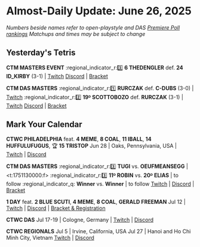 # Almost-Daily Update: June 26, 2025
*Numbers beside names refer to open-playstyle and DAS [Premiere Poll rankings](https://premierepoll.wordpress.com/)*
*Matchups and times may be subject to change*

## Yesterday's Tetris
**CTM MASTERS EVENT**
:regional_indicator_r::three:  **6 THEDENGLER** def. **24 ID_KIRBY** (3-1)  |  [Twitch](https://www.twitch.tv/videos/2495963174?t=00h21m09s)
[Discord](https://go.ctm.gg/discord)  |  [Bracket](https://go.ctm.gg/event/ctm-june-2025/masters-event/)

**CTM DAS MASTERS**
:regional_indicator_r::one:  **RURCZAK** def. **C-DUBS** (3-0)  |  [Twitch](https://www.twitch.tv/videos/2495868407?t=00h22m59s)
:regional_indicator_r::two:  **19ᴰ SCOTTOBOZO** def. **RURCZAK** (3-1)  |  [Twitch](https://www.twitch.tv/videos/2495868407?t=00h55m13s)
[Discord](https://go.ctm.gg/discord)  |  [Bracket](https://go.ctm.gg/event/ctm-das-masters-june-2025/das-masters/)

## Mark Your Calendar
**CTWC PHILADELPHIA**
feat. **4 MEME**, **8 COAL**, **11 IBALL**, **14 HUFFULUFUGUS**, :trophy: **15 TRISTOP**
Jun 28  |  Oaks, Pennsylvania, USA  |  [Twitch](https://www.twitch.tv/classictetris)  |  [Discord](https://tinyurl.com/ctwcdiscord)

**CTM DAS MASTERS**
:regional_indicator_r::three:  **TUGI** vs. **OEUFMEANSEGG**  |  <t:1751130000:f>
:regional_indicator_r::three:  **11ᴰ ROBIN** vs. **20ᴰ ELIAS**  |  to follow
:regional_indicator_q:  **Winner** vs. **Winner**  |  to follow
[Twitch](https://twitch.tv/monthlytetris)  |  [Discord](https://go.ctm.gg/discord)  |  [Bracket](https://go.ctm.gg/event/ctm-das-masters-june-2025/das-masters/)

**1 DAY**
feat. **2 BLUE SCUTI**, **4 MEME**, **8 COAL**, **GERALD FREEMAN**
Jul 12  |  [Twitch](https://twitch.tv/pumpyheart)  |  [Discord](https://discord.gg/MPKaJAZ9YE)  |  [Bracket & Registration](https://start.gg/1-day)

**CTWC DAS**
Jul 17-19  |  Cologne, Germany  |  [Twitch](https://www.twitch.tv/classictetris)  |  [Discord](https://tinyurl.com/ctwcdiscord)

**CTWC REGIONALS**
Jul 5  |  Irvine, California, USA
Jul 27  |  Hanoi and Ho Chi Minh City, Vietnam
[Twitch](https://www.twitch.tv/classictetris)  |  [Discord](https://tinyurl.com/ctwcdiscord)